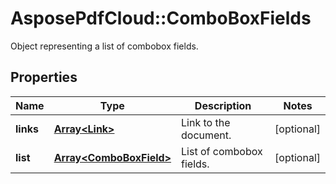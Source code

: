 ﻿# AsposePdfCloud::ComboBoxFields
Object representing a list of combobox fields.

## Properties
Name | Type | Description | Notes
------------ | ------------- | ------------- | -------------
**links** | [**Array&lt;Link&gt;**](Link.md) | Link to the document. | [optional] 
**list** | [**Array&lt;ComboBoxField&gt;**](ComboBoxField.md) | List of combobox fields. | [optional] 


